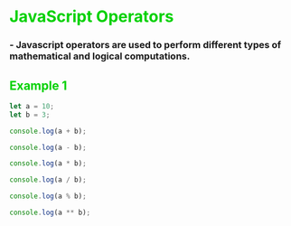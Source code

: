 # <span style="color: #00D100">JavaScript Operators</span>

### - Javascript operators are used to perform different types of mathematical and logical computations.



## <span style="color:#00D100">Example 1</span>
```javascript
let a = 10;
let b = 3;

console.log(a + b);

console.log(a - b); 

console.log(a * b); 

console.log(a / b); 

console.log(a % b); 

console.log(a ** b);
```